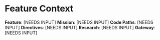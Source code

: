 # Feature Context

**Feature**: [NEEDS INPUT]
**Mission**: [NEEDS INPUT]
**Code Paths**: [NEEDS INPUT]
**Directives**: [NEEDS INPUT]
**Research**: [NEEDS INPUT]
**Gateway**: [NEEDS INPUT]
